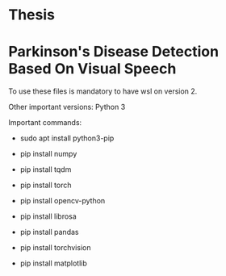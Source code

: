 # Thesis

# Parkinson's Disease Detection Based On Visual Speech

To use these files is mandatory to have wsl on version 2.

Other important versions:
Python 3

Important commands:

- sudo apt install python3-pip

- pip install numpy

- pip install tqdm

- pip install torch

- pip install opencv-python

- pip install librosa

- pip install pandas

- pip install torchvision

- pip install matplotlib
